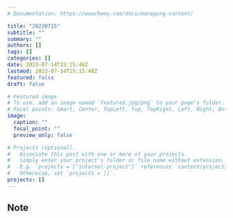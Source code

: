 ```yaml
---
# Documentation: https://wowchemy.com/docs/managing-content/

title: "20230715"
subtitle: ""
summary: ""
authors: []
tags: []
categories: []
date: 2023-07-14T15:15:48Z
lastmod: 2023-07-14T15:15:48Z
featured: false
draft: false

# Featured image
# To use, add an image named `featured.jpg/png` to your page's folder.
# Focal points: Smart, Center, TopLeft, Top, TopRight, Left, Right, BottomLeft, Bottom, BottomRight.
image:
  caption: ""
  focal_point: ""
  preview_only: false

# Projects (optional).
#   Associate this post with one or more of your projects.
#   Simply enter your project's folder or file name without extension.
#   E.g. `projects = ["internal-project"]` references `content/project/deep-learning/index.md`.
#   Otherwise, set `projects = []`.
projects: []
---
```


## Note

